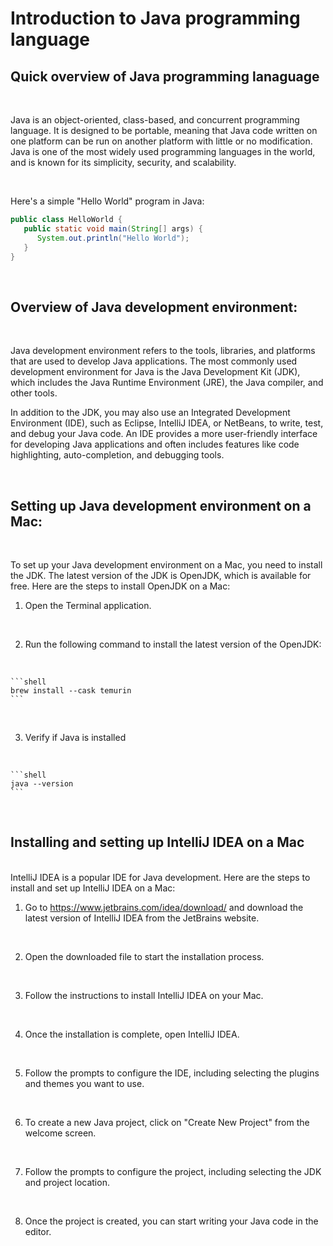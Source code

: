 # Introduction to Java programming language


## Quick overview of Java programming lanaguage
<br>


Java is an object-oriented, class-based, and concurrent programming language. It is designed to be portable, meaning that Java code written on one platform can be run on another platform with little or no modification. Java is one of the most widely used programming languages in the world, and is known for its simplicity, security, and scalability.

<br>


Here's a simple "Hello World" program in Java:

```java
public class HelloWorld {
   public static void main(String[] args) {
      System.out.println("Hello World");
   }
}
```

<br>

## Overview of Java development environment:
<br>

Java development environment refers to the tools, libraries, and platforms that are used to develop Java applications. The most commonly used development environment for Java is the Java Development Kit (JDK), which includes the Java Runtime Environment (JRE), the Java compiler, and other tools.

In addition to the JDK, you may also use an Integrated Development Environment (IDE), such as Eclipse, IntelliJ IDEA, or NetBeans, to write, test, and debug your Java code. An IDE provides a more user-friendly interface for developing Java applications and often includes features like code highlighting, auto-completion, and debugging tools.

<br>

## Setting up Java development environment on a Mac:
<br>

To set up your Java development environment on a Mac, you need to install the JDK. The latest version of the JDK is OpenJDK, which is available for free. Here are the steps to install OpenJDK on a Mac:
<br>


1. Open the Terminal application.
<br>

2. Run the following command to install the latest version of the OpenJDK:
<br>


    ```shell
    brew install --cask temurin
    ```
<br>

3. Verify if Java is installed
<br>

    ```shell
    java --version
    ```

<br>

## Installing and setting up IntelliJ IDEA on a Mac

<br>
IntelliJ IDEA is a popular IDE for Java development. Here are the steps to install and set up IntelliJ IDEA on a Mac:

<br>

1. Go to https://www.jetbrains.com/idea/download/ and download the latest version of IntelliJ IDEA from the JetBrains website.

<br>

2. Open the downloaded file to start the installation process.

<br>


3. Follow the instructions to install IntelliJ IDEA on your Mac.

<br>

4. Once the installation is complete, open IntelliJ IDEA.

<br>


5. Follow the prompts to configure the IDE, including selecting the plugins and themes you want to use.

<br>

6. To create a new Java project, click on "Create New Project" from the welcome screen.

<br>

7. Follow the prompts to configure the project, including selecting the JDK and project location.

<br>

8. Once the project is created, you can start writing your Java code in the editor.
